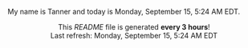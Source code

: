 My name is Tanner and today is Monday, September 15, 5:24 AM EDT.

<p align="center">This <i>README</i> file is generated <b>every 3 hours</b>!</br>Last refresh: Monday, September 15, 5:24 AM EDT<br /></p>

